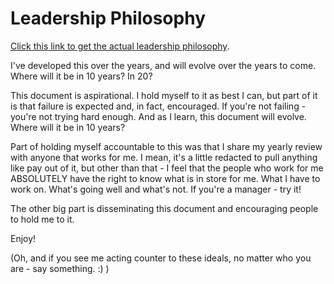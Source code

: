 # Leadership Philosophy

[Click this link to get the actual leadership philosophy](https://github.com/redmorestudio/leadership/blob/262f4789fb7be91b4da790efe67c684247b715c8/Seth's%20Leadership%20Philosophy%20v3-1.pdf).  

I've developed this over the years, and will evolve over the years to come.  Where will it be in 10 years?  In 20?

This document is aspirational. I hold myself to it as best I can, but part of it is that failure is expected and, in fact, encouraged. If you're not failing - you're not trying hard enough. And as I learn, this document will evolve.  Where will it be in 10 years?

Part of holding myself accountable to this was that I share my yearly review with anyone that works for me. I mean, it's a little redacted to pull anything like pay out of it, but other than that - I feel that the people who work for me ABSOLUTELY have the right to know what is in store for me.  What I have to work on.  What's going well and what's not.  If you're a manager - try it!

The other big part is disseminating this document and encouraging people to hold me to it. 

Enjoy!

(Oh, and if you see me acting counter to these ideals, no matter who you are - say something. :) )
